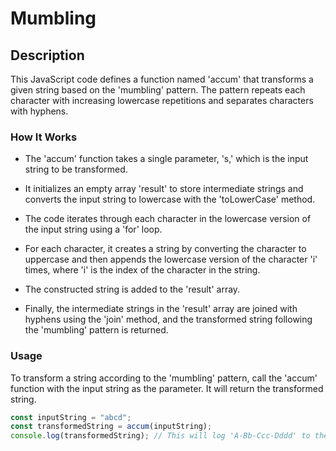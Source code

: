 # Mumbling

## Description

This JavaScript code defines a function named 'accum' that transforms a given string based on the 'mumbling' pattern. The pattern repeats each character with increasing lowercase repetitions and separates characters with hyphens.

### How It Works

- The 'accum' function takes a single parameter, 's,' which is the input string to be transformed.

- It initializes an empty array 'result' to store intermediate strings and converts the input string to lowercase with the 'toLowerCase' method.

- The code iterates through each character in the lowercase version of the input string using a 'for' loop.

- For each character, it creates a string by converting the character to uppercase and then appends the lowercase version of the character 'i' times, where 'i' is the index of the character in the string.

- The constructed string is added to the 'result' array.

- Finally, the intermediate strings in the 'result' array are joined with hyphens using the 'join' method, and the transformed string following the 'mumbling' pattern is returned.

### Usage

To transform a string according to the 'mumbling' pattern, call the 'accum' function with the input string as the parameter. It will return the transformed string.

```javascript
const inputString = "abcd";
const transformedString = accum(inputString);
console.log(transformedString); // This will log 'A-Bb-Ccc-Dddd' to the console.
